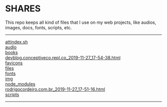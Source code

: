 # SHARES
This repo keeps all kind of files that I use on my web projects, like audios, images, docs, fonts, scripts, etc.

---------------------------
[attindex.sh](attindex.sh)<br>
[audio](audio)<br>
[books](books)<br>
[devblog.conceptiveco.repl.co_2019-11-27_17-54-38.html](devblog.conceptiveco.repl.co_2019-11-27_17-54-38.html)<br>
[favicons](favicons)<br>
[files](files)<br>
[fonts](fonts)<br>
[img](img)<br>
[node_modules](node_modules)<br>
[rodrigocordeiro.com.br_2019-11-27_17-51-16.html](rodrigocordeiro.com.br_2019-11-27_17-51-16.html)<br>
[scripts](scripts)<br>

---------------------------


